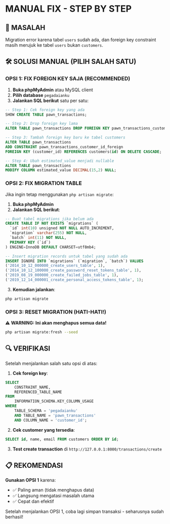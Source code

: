 # MANUAL FIX - STEP BY STEP

## 🚨 MASALAH
Migration error karena tabel `users` sudah ada, dan foreign key constraint masih merujuk ke tabel `users` bukan `customers`.

## 🛠️ SOLUSI MANUAL (PILIH SALAH SATU)

### **OPSI 1: FIX FOREIGN KEY SAJA (RECOMMENDED)**

1. **Buka phpMyAdmin** atau MySQL client
2. **Pilih database** `pegadaianku`
3. **Jalankan SQL berikut** satu per satu:

```sql
-- Step 1: Cek foreign key yang ada
SHOW CREATE TABLE pawn_transactions;

-- Step 2: Drop foreign key lama
ALTER TABLE pawn_transactions DROP FOREIGN KEY pawn_transactions_customer_id_foreign;

-- Step 3: Tambah foreign key baru ke tabel customers
ALTER TABLE pawn_transactions 
ADD CONSTRAINT pawn_transactions_customer_id_foreign 
FOREIGN KEY (customer_id) REFERENCES customers(id) ON DELETE CASCADE;

-- Step 4: Ubah estimated_value menjadi nullable
ALTER TABLE pawn_transactions 
MODIFY COLUMN estimated_value DECIMAL(15,2) NULL;
```

### **OPSI 2: FIX MIGRATION TABLE**

Jika ingin tetap menggunakan `php artisan migrate`:

1. **Buka phpMyAdmin**
2. **Jalankan SQL berikut**:

```sql
-- Buat tabel migrations jika belum ada
CREATE TABLE IF NOT EXISTS `migrations` (
  `id` int(10) unsigned NOT NULL AUTO_INCREMENT,
  `migration` varchar(255) NOT NULL,
  `batch` int(11) NOT NULL,
  PRIMARY KEY (`id`)
) ENGINE=InnoDB DEFAULT CHARSET=utf8mb4;

-- Insert migration records untuk tabel yang sudah ada
INSERT IGNORE INTO `migrations` (`migration`, `batch`) VALUES
('2014_10_12_000000_create_users_table', 1),
('2014_10_12_100000_create_password_reset_tokens_table', 1),
('2019_08_19_000000_create_failed_jobs_table', 1),
('2019_12_14_000001_create_personal_access_tokens_table', 1);
```

3. **Kemudian jalankan**:
```bash
php artisan migrate
```

### **OPSI 3: RESET MIGRATION (HATI-HATI!)**

⚠️ **WARNING: Ini akan menghapus semua data!**

```bash
php artisan migrate:fresh --seed
```

## 🔍 VERIFIKASI

Setelah menjalankan salah satu opsi di atas:

1. **Cek foreign key**:
```sql
SELECT 
    CONSTRAINT_NAME,
    REFERENCED_TABLE_NAME
FROM 
    INFORMATION_SCHEMA.KEY_COLUMN_USAGE 
WHERE 
    TABLE_SCHEMA = 'pegadaianku' 
    AND TABLE_NAME = 'pawn_transactions' 
    AND COLUMN_NAME = 'customer_id';
```

2. **Cek customer yang tersedia**:
```sql
SELECT id, name, email FROM customers ORDER BY id;
```

3. **Test create transaction** di `http://127.0.0.1:8000/transactions/create`

## 📋 REKOMENDASI

**Gunakan OPSI 1** karena:
- ✅ Paling aman (tidak menghapus data)
- ✅ Langsung mengatasi masalah utama
- ✅ Cepat dan efektif

Setelah menjalankan OPSI 1, coba lagi simpan transaksi - seharusnya sudah berhasil!